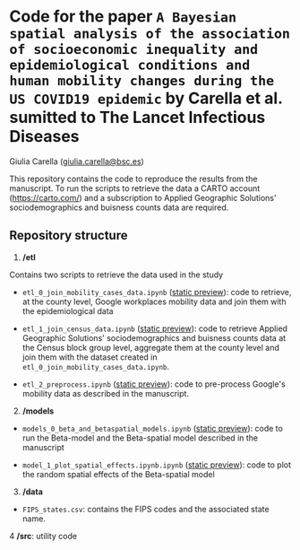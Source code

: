 # Code for the paper `A Bayesian spatial analysis of the association of socioeconomic inequality and epidemiological conditions and human mobility changes during the US COVID19 epidemic` by Carella et al. sumitted to The Lancet Infectious Diseases

Giulia Carella (giulia.carella@bsc.es)

This repository contains the code to reproduce the results from the manuscript. To run the scripts to retrieve the data a CARTO account (https://carto.com/) and a subscription to Applied Geographic Solutions' sociodemographics and buisness counts data are required.

## Repository structure

1. **/etl**

Contains two scripts to retrieve the data used in the study

- `etl_0_join_mobility_cases_data.ipynb` ([static preview]()): code to retrieve, at the county level, Google workplaces mobility data and join them with the epidemiological data

- `etl_1_join_census_data.ipynb` ([static preview]()): code to retrieve Applied Geographic Solutions' sociodemographics and buisness counts data at the Census block group level, aggregate them at the county level and join them with the dataset created in `etl_0_join_mobility_cases_data.ipynb`. 

- `etl_2_preprocess.ipynb` ([static preview]()): code to pre-process Google's mobility data as described in the manuscript. 

2. **/models**
	 
- `models_0_beta_and_betaspatial_models.ipynb` ([static preview]()): code to run the Beta-model and the Beta-spatial model described in the manuscript

- `model_1_plot_spatial_effects.ipynb.ipynb` ([static preview]()): code to plot the random spatial effects of the Beta-spatial model 

3. **/data**

- `FIPS_states.csv`: contains the FIPS codes and the associated state name.

4 **/src**: utility code
